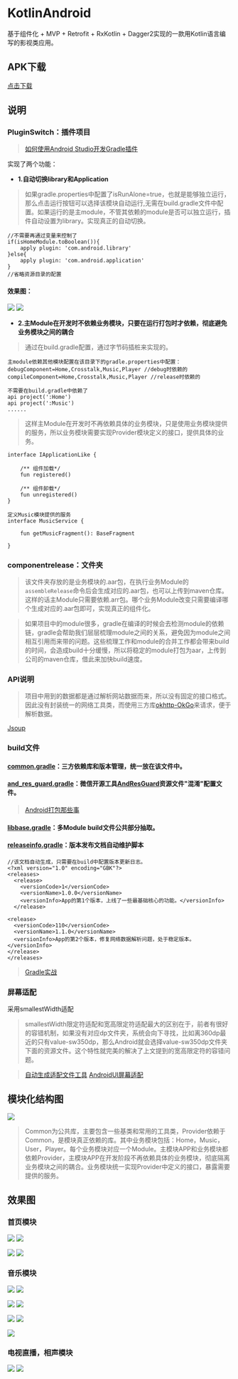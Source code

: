 # KotlinAndroid
基于组件化 + MVP + Retrofit + RxKotlin + Dagger2实现的一款用Kotlin语言编写的影视类应用。

## APK下载
[点击下载](/screenshot/app-release.apk)

## 说明

### PluginSwitch：插件项目
>[如何使用Android Studio开发Gradle插件](https://blog.csdn.net/sbsujjbcy/article/details/50782830)

实现了两个功能：
* **1.自动切换library和Application**
>如果gradle.properties中配置了isRunAlone=true，也就是能够独立运行，那么点击运行按钮可以选择该模块自动运行,无需在build.gradle文件中配置。如果运行的是主module，不管其依赖的module是否可以独立运行，插件自动设置为library。实现真正的自动切换。
```
//不需要再通过变量来控制了
if(isHomeModule.toBoolean()){
    apply plugin: 'com.android.library'
}else{
    apply plugin: 'com.android.application'
}
//省略资源目录的配置
```
#### 效果图：

![](/screenshot/module_run.gif)  ![](/screenshot/alone.png)

* **2.主Module在开发时不依赖业务模块，只要在运行打包时才依赖，彻底避免业务模块之间的耦合**
>通过在build.gradle配置，通过字节码插桩来实现的。
```
主module依赖其他模块配置在该目录下的gradle.properties中配置：
debugComponent=Home,Crosstalk,Music,Player //debug时依赖的
compileComponent=Home,Crosstalk,Music,Player //release时依赖的

不需要在build.gradle中依赖了
api project(':Home')
api project(':Music')
......
```
>这样主Module在开发时不再依赖具体的业务模块，只是使用业务模块提供的服务，所以业务模块需要实现Provider模块定义的接口，提供具体的业务。

```
interface IApplicationLike {

    /** 组件加载*/
    fun registered()

    /** 组件卸载*/
    fun unregistered()
}

定义Music模块提供的服务
interface MusicService {

    fun getMusicFragment(): BaseFragment

}
```

### componentrelease：文件夹
>该文件夹存放的是业务模块的.aar包，在执行业务Module的`assembleRelease`命令后会生成对应的.aar包，也可以上传到maven仓库。这样的话主Module只需要依赖.arr包。哪个业务Module改变只需要编译哪个生成对应的.aar包即可，实现真正的组件化。

>如果项目中的module很多，gradle在编译的时候会去检测module的依赖链，gradle会帮助我们层层梳理module之间的关系，避免因为module之间相互引用而来带的问题。这些梳理工作和module的合并工作都会带来build的时间，会造成build十分缓慢，所以将稳定的module打包为aar，上传到公司的maven仓库，借此来加快build速度。


### API说明
>项目中用到的数据都是通过解析网站数据而来，所以没有固定的接口格式。因此没有封装统一的网络工具类，而使用三方库[okhttp-OkGo](https://github.com/jeasonlzy/okhttp-OkGo)来请求，便于解析数据。

[Jsoup](http://www.open-open.com/jsoup/)

### build文件

#### [common.gradle](/common.gradle)：三方依赖库和版本管理，统一放在该文件中。

#### [and_res_guard.gradle](/and_res_guard.gradle)：微信开源工具[AndResGuard](https://github.com/shwenzhang/AndResGuard)资源文件"混淆"配置文件。

>[Android打包那些事](https://www.jianshu.com/p/5255cf853fad)

#### [libbase.gradle](/libbase.gradle)：多Module build文件公共部分抽取。

#### [releaseinfo.gradle](/releaseinfo.gradle)：版本发布文档自动维护脚本

```
//该文档自动生成，只需要在build中配置版本更新日志。
<?xml version="1.0" encoding="GBK"?>
<releases>
  <release>
    <versionCode>1</versionCode>
    <versionName>1.0.0</versionName>
    <versionInfo>App的第1个版本，上线了一些最基础核心的功能。</versionInfo>
  </release>

<release>
  <versionCode>110</versionCode>
  <versionName>1.1.0</versionName>
  <versionInfo>App的第2个版本，修复网络数据解析问题，处于稳定版本。</versionInfo>
</release>
</releases>
```

>[Gradle实战](https://www.jianshu.com/p/7e1c7164976b)

### 屏幕适配
采用smallestWidth适配

>smallestWidth限定符适配和宽高限定符适配最大的区别在于，前者有很好的容错机制，如果没有对应dp文件夹，系统会向下寻找，比如离360dp最近的只有value-sw350dp，那么Android就会选择value-sw350dp文件夹下面的资源文件。这个特性就完美的解决了上文提到的宽高限定符的容错问题。

>[自动生成适配文件工具](https://github.com/ladingwu/dimens_sw)   [AndroidUI屏幕适配](https://www.jianshu.com/p/667cc6e0261a)

## 模块化结构图

![](/screenshot/模块化.png)

>Common为公共库，主要包含一些基类和常用的工具类，Provider依赖于Common，是模块真正依赖的库。其中业务模块包括：Home，Music，User，Player。每个业务模块对应一个Module。主模块APP和业务模块都依赖Provider，主模块APP在开发阶段不再依赖具体的业务模块，彻底隔离业务模块之间的耦合。业务模块统一实现Provider中定义的接口，暴露需要提供的服务。

## 效果图
### 首页模块
![](/screenshot/home.png)  ![](/screenshot/player.png)

![](/screenshot/search2.png)  ![](/screenshot/search1.png)

### 音乐模块

![](/screenshot/music1.png)  ![](/screenshot/music2.png)

![](/screenshot/music4.png)  ![](/screenshot/music5.png)  

![](/screenshot/music_search2.png)  ![](/screenshot/music_search1.png)  

 ![](/screenshot/music3.png)  
 
 ### 电视直播，相声模块
 
![](/screenshot/play01.png)  ![](/screenshot/crosstalk01.png)  
